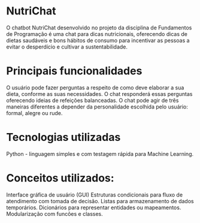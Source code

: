 # NutriChat
O chatbot NutriChat desenvolvido no projeto da disciplina de Fundamentos de Programação é uma chat para dicas nutricionais, oferecendo dicas de dietas saudáveis e bons hábitos de consumo para incentivar as pessoas a evitar o desperdício e cultivar a sustentabilidade.

# Principais funcionalidades
O usuário pode fazer perguntas a respeito de como deve elaborar a sua dieta, conforme as suas necessidades. O chat responderá essas perguntas oferecendo ideias de refeições balanceadas. O chat pode agir de três maneiras diferentes a depender da personalidade escolhida pelo usuário: formal, alegre ou rude.

# Tecnologias utilizadas
Python - linguagem simples e com testagem rápida para Machine Learning.

# Conceitos utilizados:
Interface gráfica de usuário (GUI) Estruturas condicionais para fluxo de atendimento com tomada de decisão. Listas para armazenamento de dados temporários. Dicionários para representar entidades ou mapeamentos. Modularização com funcões e classes.
